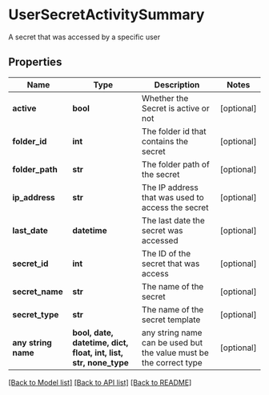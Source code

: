 # UserSecretActivitySummary

A secret that was accessed by a specific user

## Properties
Name | Type | Description | Notes
------------ | ------------- | ------------- | -------------
**active** | **bool** | Whether the Secret is active or not | [optional] 
**folder_id** | **int** | The folder id that contains the secret | [optional] 
**folder_path** | **str** | The folder path of the secret | [optional] 
**ip_address** | **str** | The IP address that was used to access the secret | [optional] 
**last_date** | **datetime** | The last date the secret was accessed | [optional] 
**secret_id** | **int** | The ID of the secret that was access | [optional] 
**secret_name** | **str** | The name of the secret | [optional] 
**secret_type** | **str** | The name of the secret template | [optional] 
**any string name** | **bool, date, datetime, dict, float, int, list, str, none_type** | any string name can be used but the value must be the correct type | [optional]

[[Back to Model list]](../README.md#documentation-for-models) [[Back to API list]](../README.md#documentation-for-api-endpoints) [[Back to README]](../README.md)


